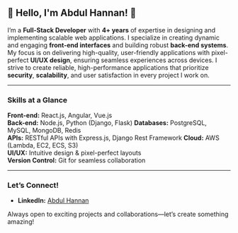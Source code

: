 ## 🌟 Hello, I'm **Abdul Hannan**! 👋 

I’m a **Full-Stack Developer** with **4+ years** of expertise in designing and implementing scalable web applications. I specialize in creating dynamic and engaging **front-end interfaces** and building robust **back-end systems**. My focus is on delivering high-quality, user-friendly applications with pixel-perfect **UI/UX design**, ensuring seamless experiences across devices. I strive to create reliable, high-performance applications that prioritize **security**, **scalability**, and user satisfaction in every project I work on.

---

### **Skills at a Glance**

**Front-end:** React.js, Angular, Vue.js  
**Back-end:** Node.js, Python (Django, Flask)
**Databases:** PostgreSQL, MySQL, MongoDB, Redis  
**APIs:** RESTful APIs with Express.js, Django Rest Framework
**Cloud:** AWS (Lambda, EC2, ECS, S3)  
**UI/UX:** Intuitive design & pixel-perfect layouts  
**Version Control:** Git for seamless collaboration

---

### **Let’s Connect!**
- **LinkedIn:** [Abdul Hannan](https://linkedin.com/in/abdullhanan709)

Always open to exciting projects and collaborations—let’s create something amazing!
